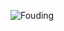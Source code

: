 
![Fouding](https://user-images.githubusercontent.com/73356412/224754642-74e3f4af-4951-492c-9074-9635c22d897d.png)





